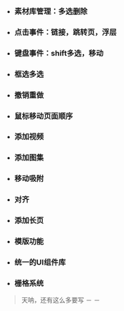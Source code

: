 * ### 素材库管理：多选删除
* ### 点击事件：链接，跳转页，浮层
* ### 键盘事件：shift多选，移动
* ### 框选多选
* ### 撤销重做
* ### 鼠标移动页面顺序
* ### 添加视频
* ### 添加图集
* ### 移动吸附
* ### 对齐
* ### 添加长页



* ### 模版功能
* ### 统一的UI组件库
* ### 栅格系统

> 天呐，还有这么多要写 － － 
